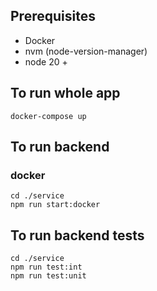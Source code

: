 ## Prerequisites
* Docker
* nvm (node-version-manager)
* node 20 +

## To run whole app

```shell
docker-compose up
```


## To run backend

### docker

```shell
cd ./service
npm run start:docker
```

## To run backend tests

```shell
cd ./service
npm run test:int
npm run test:unit
```
